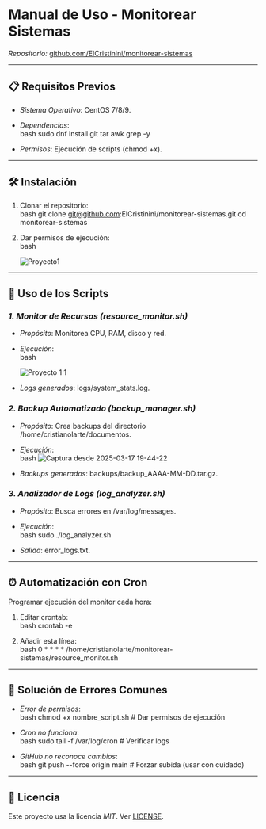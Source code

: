 # Manual de Uso - Monitorear Sistemas  
*Repositorio:* [github.com/ElCristinini/monitorear-sistemas](https://github.com/ElCristinini/monitorear-sistemas)  

---

## 📋 Requisitos Previos  
- *Sistema Operativo*: CentOS 7/8/9.  
- *Dependencias*:  
  bash
  sudo dnf install git tar awk grep -y
  
  
  
- *Permisos*: Ejecución de scripts (chmod +x).  

---

## 🛠 Instalación  
1. Clonar el repositorio:  
   bash
   git clone git@github.com:ElCristinini/monitorear-sistemas.git
   cd monitorear-sistemas
   

2. Dar permisos de ejecución:  
   bash
   
   ![Proyecto1](https://github.com/user-attachments/assets/eba036d7-dc85-4c9e-9f79-19d2d99730f8)

---

## 🚀 Uso de los Scripts  
### *1. Monitor de Recursos (resource_monitor.sh)*  
- *Propósito*: Monitorea CPU, RAM, disco y red.  
- *Ejecución*:  
  bash
  
  ![Proyecto 1 1](https://github.com/user-attachments/assets/9b87374f-aa0e-4861-815d-b1ee3246e5b9)

- *Logs generados*: logs/system_stats.log.  

### *2. Backup Automatizado (backup_manager.sh)*  
- *Propósito*: Crea backups del directorio /home/cristianolarte/documentos.  
- *Ejecución*:  
  bash
  ![Captura desde 2025-03-17 19-44-22](https://github.com/user-attachments/assets/f3b5dfb6-3dc9-40e7-a2d9-10744e544da2)

- *Backups generados*: backups/backup_AAAA-MM-DD.tar.gz.  

### *3. Analizador de Logs (log_analyzer.sh)*  
- *Propósito*: Busca errores en /var/log/messages.  
- *Ejecución*:  
  bash
  sudo ./log_analyzer.sh
  
- *Salida*: error_logs.txt.  

---

## ⏰ Automatización con Cron  
Programar ejecución del monitor cada hora:  
1. Editar crontab:  
   bash
   crontab -e
     
2. Añadir esta línea:  
   bash
   0 * * * * /home/cristianolarte/monitorear-sistemas/resource_monitor.sh
     

---

## 🐛 Solución de Errores Comunes  
- *Error de permisos*:  
  bash
  chmod +x nombre_script.sh  # Dar permisos de ejecución
    
- *Cron no funciona*:  
  bash
  sudo tail -f /var/log/cron  # Verificar logs
    
- *GitHub no reconoce cambios*:  
  bash
  git push --force origin main  # Forzar subida (usar con cuidado)
    

---

## 📄 Licencia  
Este proyecto usa la licencia *MIT*. Ver [LICENSE](LICENSE).
